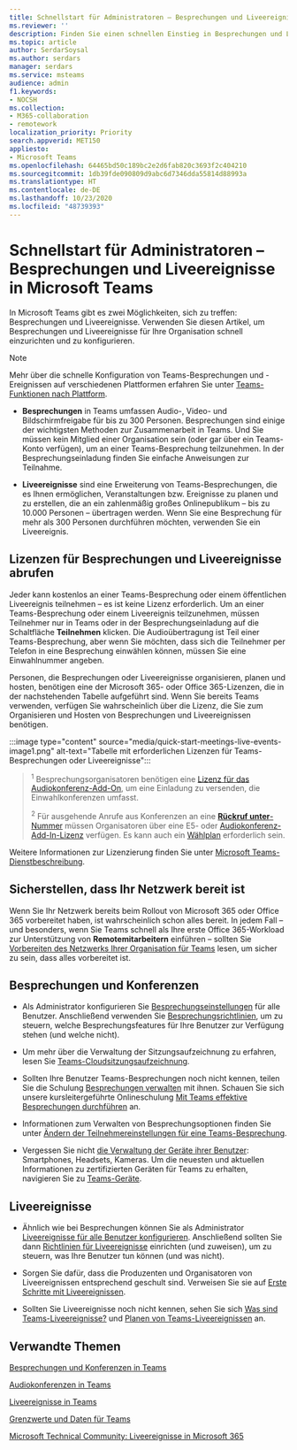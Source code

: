```yaml
---
title: Schnellstart für Administratoren – Besprechungen und Liveereignisse in Microsoft Teams
ms.reviewer: ''
description: Finden Sie einen schnellen Einstieg in Besprechungen und Liveereignisse in Microsoft Teams.
ms.topic: article
author: SerdarSoysal
ms.author: serdars
manager: serdars
ms.service: msteams
audience: admin
f1.keywords:
- NOCSH
ms.collection:
- M365-collaboration
- remotework
localization_priority: Priority
search.appverid: MET150
appliesto:
- Microsoft Teams
ms.openlocfilehash: 64465bd50c189bc2e2d6fab820c3693f2c404210
ms.sourcegitcommit: 1db39fde090809d9abc6d7346dda55814d88993a
ms.translationtype: HT
ms.contentlocale: de-DE
ms.lasthandoff: 10/23/2020
ms.locfileid: "48739393"
---
```

# <a name="admin-quick-start---meetings-and-live-events-in-microsoft-teams"></a>Schnellstart für Administratoren – Besprechungen und Liveereignisse in Microsoft Teams

In Microsoft Teams gibt es zwei Möglichkeiten, sich zu treffen: Besprechungen und Liveereignisse. Verwenden Sie diesen Artikel, um Besprechungen und Liveereignisse für Ihre Organisation schnell einzurichten und zu konfigurieren.

> [!Note]
> Mehr über die schnelle Konfiguration von Teams-Besprechungen und -Ereignissen auf verschiedenen Plattformen erfahren Sie unter [Teams-Funktionen nach Plattform](https://support.microsoft.com/office/teams-features-by-platform-debe7ff4-7db4-4138-b7d0-fcc276f392d3).

 - **Besprechungen** in Teams umfassen Audio-, Video- und Bildschirmfreigabe für bis zu 300 Personen. Besprechungen sind einige der wichtigsten Methoden zur Zusammenarbeit in Teams. Und Sie müssen kein Mitglied einer Organisation sein (oder gar über ein Teams-Konto verfügen), um an einer Teams-Besprechung teilzunehmen. In der Besprechungseinladung finden Sie einfache Anweisungen zur Teilnahme.

 - **Liveereignisse** sind eine Erweiterung von Teams-Besprechungen, die es Ihnen ermöglichen, Veranstaltungen bzw. Ereignisse zu planen und zu erstellen, die an ein zahlenmäßig großes Onlinepublikum – bis zu 10.000 Personen – übertragen werden. Wenn Sie eine Besprechung für mehr als 300 Personen durchführen möchten, verwenden Sie ein Liveereignis.

## <a name="get-licenses-for-meetings-and-live-events"></a>Lizenzen für Besprechungen und Liveereignisse abrufen

Jeder kann kostenlos an einer Teams-Besprechung oder einem öffentlichen Liveereignis teilnehmen – es ist keine Lizenz erforderlich. Um an einer Teams-Besprechung oder einem Liveereignis teilzunehmen, müssen Teilnehmer nur in Teams oder in der Besprechungseinladung auf die Schaltfläche **Teilnehmen** klicken. Die Audioübertragung ist Teil einer Teams-Besprechung, aber wenn Sie möchten, dass sich die Teilnehmer per Telefon in eine Besprechung einwählen können, müssen Sie eine Einwahlnummer angeben.

Personen, die Besprechungen oder Liveereignisse organisieren, planen und hosten, benötigen eine der Microsoft 365- oder Office 365-Lizenzen, die in der nachstehenden Tabelle aufgeführt sind. Wenn Sie bereits Teams verwenden, verfügen Sie wahrscheinlich über die Lizenz, die Sie zum Organisieren und Hosten von Besprechungen und Liveereignissen benötigen.

:::image type="content" source="media/quick-start-meetings-live-events-image1.png" alt-text="Tabelle mit erforderlichen Lizenzen für Teams-Besprechungen oder Liveereignisse":::

> <sup>1</sup> Besprechungsorganisatoren benötigen eine [Lizenz für das Audiokonferenz-Add-On](teams-add-on-licensing/microsoft-teams-add-on-licensing.md), um eine Einladung zu versenden, die Einwahlkonferenzen umfasst.
>
> <sup>2</sup> Für ausgehende Anrufe aus Konferenzen an eine [**Rückruf unter**-Nummer](set-up-the-call-me-feature-for-your-users.md) müssen Organisatoren über eine E5- oder [Audiokonferenz-Add-In-Lizenz](teams-add-on-licensing/microsoft-teams-add-on-licensing.md) verfügen. Es kann auch ein [Wählplan](what-are-dial-plans.md) erforderlich sein.

Weitere Informationen zur Lizenzierung finden Sie unter [Microsoft Teams-Dienstbeschreibung](https://docs.microsoft.com/office365/servicedescriptions/teams-service-description).

## <a name="make-sure-your-networks-ready"></a>Sicherstellen, dass Ihr Netzwerk bereit ist

Wenn Sie Ihr Netzwerk bereits beim Rollout von Microsoft 365 oder Office 365 vorbereitet haben, ist wahrscheinlich schon alles bereit. In jedem Fall – und besonders, wenn Sie Teams schnell als Ihre erste Office 365-Workload zur Unterstützung von **Remotemitarbeitern** einführen – sollten Sie [Vorbereiten des Netzwerks Ihrer Organisation für Teams](prepare-network.md) lesen, um sicher zu sein, dass alles vorbereitet ist.

## <a name="meetings-and-conferencing"></a>Besprechungen und Konferenzen

- Als Administrator konfigurieren Sie [Besprechungseinstellungen](meeting-settings-in-teams.md) für alle Benutzer. Anschließend verwenden Sie [Besprechungsrichtlinien](meeting-policies-in-teams.md), um zu steuern, welche Besprechungsfeatures für Ihre Benutzer zur Verfügung stehen (und welche nicht).

- Um mehr über die Verwaltung der Sitzungsaufzeichnung zu erfahren, lesen Sie [Teams-Cloudsitzungsaufzeichnung](cloud-recording.md).

- Sollten Ihre Benutzer Teams-Besprechungen noch nicht kennen, teilen Sie die Schulung [Besprechungen verwalten](https://support.office.com/article/join-a-teams-meeting-078e9868-f1aa-4414-8bb9-ee88e9236ee4) mit ihnen. Schauen Sie sich unsere kursleitergeführte Onlineschulung [Mit Teams effektive Besprechungen durchführen](https://microsoftteams.eventbuilder.com/MaximizingTeamsMeetings) an.

- Informationen zum Verwalten von Besprechungsoptionen finden Sie unter [Ändern der Teilnehmereinstellungen für eine Teams-Besprechung](https://support.microsoft.com/article/change-participant-settings-for-a-teams-meeting-53261366-dbd5-45f9-aae9-a70e6354f88e).

- Vergessen Sie nicht [die Verwaltung der Geräte ihrer Benutzer](device-management.md): Smartphones, Headsets, Kameras. Um die neuesten und aktuellen Informationen zu zertifizierten Geräten für Teams zu erhalten, navigieren Sie zu [Teams-Geräte](https://office.com/teamsdevices).

## <a name="live-events"></a>Liveereignisse

- Ähnlich wie bei Besprechungen können Sie als Administrator [Liveereignisse für alle Benutzer konfigurieren](teams-live-events/configure-teams-live-events.md). Anschließend sollten Sie dann [Richtlinien für Liveereignisse](teams-live-events/set-up-for-teams-live-events.md) einrichten (und zuweisen), um zu steuern, was Ihre Benutzer tun können (und was nicht).

- Sorgen Sie dafür, dass die Produzenten und Organisatoren von Liveereignissen entsprechend geschult sind. Verweisen Sie sie auf [Erste Schritte mit Liveereignissen](https://support.office.com/article/get-started-with-microsoft-teams-live-events-d077fec2-a058-483e-9ab5-1494afda578a).

- Sollten Sie Liveereignisse noch nicht kennen, sehen Sie sich [Was sind Teams-Liveereignisse?](teams-live-events/what-are-teams-live-events.md) und [Planen von Teams-Liveereignissen](teams-live-events/plan-for-teams-live-events.md) an.

## <a name="related-topics"></a>Verwandte Themen

[Besprechungen und Konferenzen in Teams](deploy-meetings-microsoft-teams-landing-page.md)

[Audiokonferenzen in Teams](deploy-audio-conferencing-teams-landing-page.md)

[Liveereignisse in Teams](teams-live-events/what-are-teams-live-events.md)

[Grenzwerte und Daten für Teams](limits-specifications-teams.md)

[Microsoft Technical Community: Liveereignisse in Microsoft 365](https://resources.techcommunity.microsoft.com/live-events/)
